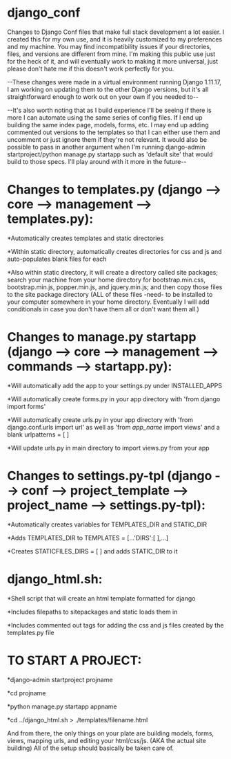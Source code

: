 # django_conf
Changes to Django Conf files that make full stack development a lot easier. I created this for my own use, and it is heavily customized to my preferences and my machine. You may find incompatibility issues if your directories, files, and versions are different from mine. I'm making this public use just for the heck of it, and will eventually work to making it more universal, just please don't hate me if this doesn't work perfectly for you.

--These changes were made in a virtual environment running Django 1.11.17, I am working on updating them to the other Django versions, but it's all straightforward enough to work out on your own if you needed to--

--It's also worth noting that as I build experience I'll be seeing if there is more I can automate using the same series of config files. If I end up building the same index page, models, forms, etc. I may end up adding commented out versions to the templates so that I can either use them and uncomment or just ignore them if they're not relevant. It would also be possible to pass in another argument when I'm running django-admin startproject/python manage.py startapp such as 'default site' that would build to those specs. I'll play around with it more in the future--

# Changes to templates.py (django --> core --> management --> templates.py):

*Automatically creates templates and static directories

*Within static directory, automatically creates directories for css and js and auto-populates blank files for each

*Also within static directory, it will create a directory called site packages; search your machine from your home directory for bootstrap.min.css, bootstrap.min.js, popper.min.js, and jquery.min.js; and then copy those files to the site package directory (ALL of these files -need- to be installed to your computer somewhere in your home directory. Eventually I will add conditionals in case you don't have them all or don't want them all.)

# Changes to manage.py startapp (django --> core --> management --> commands --> startapp.py):

*Will automatically add the app to your settings.py under INSTALLED_APPS

*Will automatically create forms.py in your app directory with 'from django import forms'

*Will automatically create urls.py in your app directory with 'from django.conf.urls import url' as well as 'from *app_name* import views' and a blank urlpatterns = [ ]

*Will update urls.py in main directory to import views.py from your app

# Changes to settings.py-tpl (django --> conf --> project_template --> project_name --> settings.py-tpl):

*Automatically creates variables for TEMPLATES_DIR and STATIC_DIR

*Adds TEMPLATES_DIR to TEMPLATES = [...'DIRS':[ ],...]

*Creates STATICFILES_DIRS = [ ] and adds STATIC_DIR to it

# django_html.sh:

*Shell script that will create an html template formatted for django

*Includes filepaths to sitepackages and static loads them in

*Includes commented out tags for adding the css and js files created by the templates.py file

# TO START A PROJECT:

*django-admin startproject projname

*cd projname

*python manage.py startapp appname

*cd ../django_html.sh > ./templates/filename.html

And from there, the only things on your plate are building models, forms, views, mapping urls, and editing your html/css/js. (AKA the actual site building)
All of the setup should basically be taken care of.
